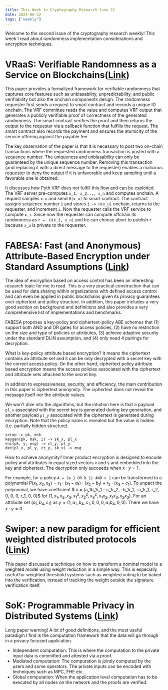```yaml
---
title: This Week in Cryptography Research June 22
date: 2024-06-22
tags: ["weekly"]
---
```


Welcome to the second issue of the cryptography research weekly! This week I read about randomness implementation considerations and encryption techniques. 

# VRaaS: Verifiable Randomness as a Service on Blockchains([Link](https://eprint.iacr.org/2024/957.pdf))

This paper provides a formalized framework for verifiable randomness that captures core features such as unbiasability, unpredictability, and public verifiability but also the onchain components design. The randomness requester first sends a request to smart contract and records a unique ID onchain. The VRF committee reads the value and computes VRF output that generates a publicly verifiable proof of correctness of the generated randomness. The smart contract verifies the proof and then returns the output to the requester via a callback function that fulfills the request. The smart contract also records the payment and ensures the atomicity of the service offering against the payable fee.

The key observation of the paper is that it is necessary to post two on-chain transactions where the requested randomness transaction is posted with a sequence number. The uniqueness and unbiasability can only be guaranteed by the unique sequence number. Removing this transaction (and replacing it with a direct message to the requester) enables a malicious requester to deny the output if it is unfavorable and keep sampling until a favorable one is obtained. 

It discusses how Pyth VRF does not fulfill this flow and can be exploited. The VRF server pre-computes `x_1, x_2..., x_n` and computes onchain. A request samples `x_u` and send `H(x_u)` to smart contract. The contract assigns sequence number `i` and stores `i -> H(x_u)` onchain, returns to the requester, and increment `i`. Now the requester calls the VRF service to compute `x_i`. Since now the requester can compute offchain its randomness as `r =  H(x_i, x_u)` and he can choose abort to publish `r` because `x_u` is private to the requester.

# FABESA: Fast (and Anonymous) Attribute-Based Encryption under Standard Assumptions ([Link](https://eprint.iacr.org/2024/986.pdf))

The idea of encryption based on access control has been an interesting research topic for me to read. This is a very practical construction that can be used for data sharing within organizations with defined access control and can even be applied in public blockchains given its privacy guarantees over ciphertext and policy structure. In addition, this paper includes a very good section on background and definitions and also provides a very comprehensive list of implementations and benchmarks. 

FABESA proposes a key-policy and ciphertext-policy ABE schemes that (1) support both AND and OR gates for access policies, (2) have no restriction on the size and type of policies or attributes, (3) achieve adaptive security under the standard DLIN assumption, and (4) only need 4 pairings for decryption.

What is key-policy attribute based encryption? It means the ciphertext contains an attribute set and it can be only decrypted with a secret key with the correct access policy. On the other hand, ciphertext policy attribute based encryption means the access policies associated with the ciphertext and attribute sets attached to the secret key.

In addition to expressiveness, security, and efficiency, the main contribution in this paper is ciphertext anonymity. The ciphertext does not reveal the message itself nor the attribute values.

We won't dive into the algorithms, but the intuition here is that a payload `pl_x` associated with the secret key is generated during key generation, and another payload `pl_y` associated with the ciphertext is generated during encryption. Note that the policy name is revealed but the value is hidden (i.e. partially hidden structure).

```
setup -> pk, msk
keygen(pk, msk, i) -> sk_x, pl_x
enc(pk, y, msg) -> ct_y, pl_y
dec(pl_x, pl_y, ct_y, sk_x) -> msg
```

How to achieve anonymity? Inner product encryption is designed to encode policy and attributes in equal sized vectors `x` and `y` and embedded into the key and ciphertext. The decryption only succeeds when $x \cdot y = 1$. 

For example, for a policy `A = (a_1 OR b_1) AND c_1` can be transformed to a polynomial $P(x_1, x_2, x_3) = r_1 \cdot (x_1 - a_1) \cdot (x_2 - b_1) + r_2 \cdot (x_3 - c_1)$. To unpact the polynomial, we have coefficient $ x = (a_1b_1r_1 - c_1r_2, -b_1r_1, -a_1r_1, r_2, 0, 0, 0, r_1, 0, 0)$ for $(1, x_1, x_2, x_3, x_1^2, x_2^2, x_3^2, x_1x_2, x_1x_3, x_2x_3)$. For an attribute set $(a_1, b_4, c_1)$ as $y = (1, a_1, b_4, c_1, 0, 0, 0, a_1b_4, 0, 0)$. There we have $x \cdot y = 0$. 

# Swiper: a new paradigm for efficient weighted distributed protocols ([Link](https://dl.acm.org/doi/pdf/10.1145/3662158.3662799))

This paper discussed a technique on how to transform a nominal model to a weighted model using weight reduction in a simple way. This is especially useful for weighted threshold systems such as weighted voting to be baked into the verification, instead of tracking the weight outside the signature verification itself. 

# SoK: Programmable Privacy in Distributed Systems ([Link](https://eprint.iacr.org/2024/982.pdf))

Long paper warning! A lot of good definitions, and the most useful paradigm I find is the computation framework that the data will go through in a privacy focused application.

- Independent computation: This is where the computation to the private input data is committed and attested via a proof. 
- Mediated computation: The computation is jointly computed by the users and some operators. The private inputs can be encoded with techniques such as MPC, FHE etc.
- Global computation: When the application level computation has to be executed by all nodes on the network and the proofs are verified. 